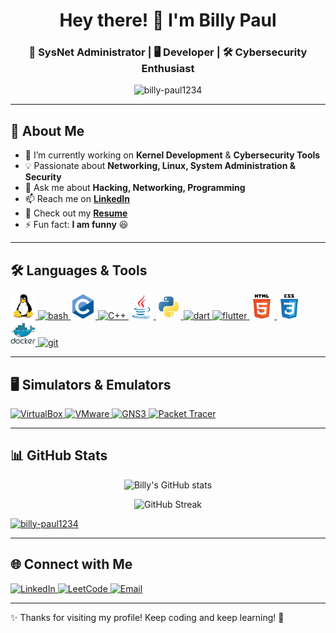 <h1 align="center">Hey there! 👋 I'm Billy Paul</h1>
<h3 align="center">🔌 SysNet Administrator | 🖥️ Developer | 🛠️ Cybersecurity Enthusiast</h3>



<p align="center"> <img src="https://komarev.com/ghpvc/?username=billy-paul123&label=Profile%20views&color=0e75b6&style=flat" alt="billy-paul1234" /> </p>


---

## 🚀 About Me
- 🔭 I’m currently working on **Kernel Development** & **Cybersecurity Tools**
- 💡 Passionate about **Networking, Linux, System Administration & Security**
- 💬 Ask me about **Hacking, Networking, Programming**
- 📫 Reach me on **[LinkedIn](https://www.linkedin.com/in/billy-paul1234)**
- 📄 Check out my **[Resume](https://github.com/user-attachments/files/18843570/GREY-IT-2.pdf)**
- ⚡ Fun fact: **I am funny** 😆

---

## 🛠️ Languages & Tools

<p align="left"> 
 <a href="https://www.linux.org/" target="_blank" rel="noreferrer"> <img src="https://raw.githubusercontent.com/devicons/devicon/master/icons/linux/linux-original.svg" alt="linux" width="40" height="40"/> </a> 
 <a href="https://www.gnu.org/software/bash/" target="_blank" rel="noreferrer"> <img src="https://github.com/billy-paul1234/billy-paul1234/assets/137751689/681a4e8a-70c6-4e5e-a18e-c03287389838" alt="bash" width="40" height="40"/> </a> <a href="https://www.cprogramming.com/" target="_blank" rel="noreferrer"> <img src="https://raw.githubusercontent.com/devicons/devicon/master/icons/c/c-original.svg" alt="c" width="40" height="40"/> </a>
  <a href="https://en.wikipedia.org/wiki/C%2B%2B" target="_blank" rel="noreferrer"> <img src="https://github.com/billy-paul1234/billy-paul1234/assets/137751689/0d836366-0f0e-48c0-bb15-967565a22ea7" alt="C++" width="40" height="40"/> </a>
  <a href="https://www.java.com" target="_blank" rel="noreferrer"> <img src="https://raw.githubusercontent.com/devicons/devicon/master/icons/java/java-original.svg" alt="java" width="40" height="40"/> </a>
  <a href="https://www.python.org" target="_blank" rel="noreferrer"> <img src="https://raw.githubusercontent.com/devicons/devicon/master/icons/python/python-original.svg" alt="python" width="40" height="40"/> </a> 
  <a href="https://en.wikipedia.org/wiki/Dart_(programming_language)" target="_blank" rel="noreferrer"> <img src="https://github.com/billy-paul1234/billy-paul1234/assets/137751689/bee67c42-f02e-4778-8d10-c0923db968fb" alt="dart" width="40" height="40"/> </a>
 <a href="https://en.wikipedia.org/wiki/Flutter_(software)" target="_blank" rel="noreferrer"> <img src="https://github.com/billy-paul1234/billy-paul1234/assets/137751689/18262145-382b-4dcc-98f9-28e155f4caa2" alt="flutter" width="40" height="40"/> </a>
 <a href="https://www.w3.org/html/" target="_blank" rel="noreferrer"> <img src="https://raw.githubusercontent.com/devicons/devicon/master/icons/html5/html5-original-wordmark.svg" alt="html5" width="40" height="40"/> </a> 
 <a href="https://www.w3schools.com/css/" target="_blank" rel="noreferrer"> <img src="https://raw.githubusercontent.com/devicons/devicon/master/icons/css3/css3-original-wordmark.svg" alt="css3" width="40" height="40"/> </a> <a href="https://www.docker.com/" target="_blank" rel="noreferrer"> <img src="https://raw.githubusercontent.com/devicons/devicon/master/icons/docker/docker-original-wordmark.svg" alt="docker" width="40" height="40"/> </a> <a href="https://git-scm.com/" target="_blank" rel="noreferrer"> <img src="https://www.vectorlogo.zone/logos/git-scm/git-scm-icon.svg" alt="git" width="40" height="40"/> </a>  

</p>

---

## 🖥️ Simulators & Emulators
<p align="left">
    <a href="https://www.virtualbox.org/" target="_blank"> <img src="https://upload.wikimedia.org/wikipedia/commons/d/d5/Virtualbox_logo.png" alt="VirtualBox" width="40" height="40"/> </a>
    <a href="https://www.vmware.com/" target="_blank"> <img src="https://upload.wikimedia.org/wikipedia/commons/5/5a/Vmware_workstation_16_icon.svg" alt="VMware" width="40" height="40"/> </a>
    <a href="https://www.gns3.com/" target="_blank"> <img src="https://upload.wikimedia.org/wikipedia/commons/8/8f/GNS3_logo.png" alt="GNS3" width="40" height="40"/> </a>
    <a href="https://www.netacad.com/courses/packet-tracer" target="_blank"> <img src="https://upload.wikimedia.org/wikipedia/en/d/dc/Cisco_Packet_Tracer_Icon.png" alt="Packet Tracer" width="40" height="40"/> </a>
</p>

---

## 📊 GitHub Stats
<p align="center">
    <img src="https://github-readme-stats.vercel.app/api?username=billy-paul1234&show_icons=true&theme=radical" alt="Billy's GitHub stats" />
</p>

<p align="center">
    <img src="https://github-readme-streak-stats.herokuapp.com/?user=billy-paul1234&theme=radical" alt="GitHub Streak" />
</p>


<p align="left"> <a href="https://github.com/ryo-ma/github-profile-trophy"><img src="https://github-profile-trophy.vercel.app/?username=billy-paul1234" alt="billy-paul1234" /></a> </p>



---

## 🌐 Connect with Me

<p align="left">
    <a href="https://linkedin.com/in/billy-paul1234" target="_blank"> <img src="https://raw.githubusercontent.com/rahuldkjain/github-profile-readme-generator/master/src/images/icons/Social/linked-in-alt.svg" alt="LinkedIn" width="40" height="40"/> </a>
    <a href="https://www.leetcode.com/billy_paul123" target="_blank"> <img src="https://raw.githubusercontent.com/rahuldkjain/github-profile-readme-generator/master/src/images/icons/Social/leet-code.svg" alt="LeetCode" width="40" height="40"/> </a>
    <a href="mailto:billypaul388@gmail.com" target="_blank"> <img src="https://upload.wikimedia.org/wikipedia/commons/7/7e/Gmail_icon_%282020%29.svg" alt="Email" width="40" height="40"/> </a>
</p>

---

✨ Thanks for visiting my profile! Keep coding and keep learning! 🚀
